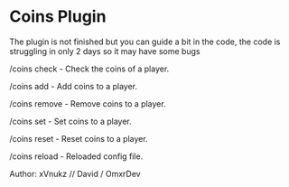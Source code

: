 # Coins Plugin 

The plugin is not finished but you can guide a bit in the code, the code is struggling in only 2 days so it may have some bugs

/coins check <player> - Check the coins of a player.
  
/coins add <player> <coins> - Add coins to a player.
  
/coins remove <player> <coins> - Remove coins to a player.
  
/coins set <player> <coins> - Set coins to a player.
  
/coins reset <player> - Reset coins to a player.
  
/coins reload - Reloaded config file.
  
  Author: xVnukz // David / OmxrDev
